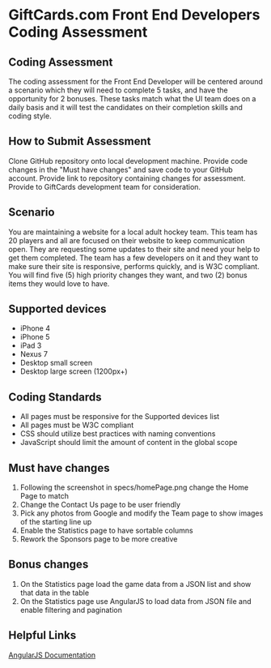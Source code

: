 GiftCards.com Front End Developers Coding Assessment
=========================

Coding Assessment
-------------

The coding assessment for the Front End Developer will be centered around a scenario which they will need to complete 5 tasks, and have the opportunity for 2 bonuses. These tasks match what the UI team does on a daily basis and it will test the candidates on their completion skills and coding style.

How to Submit Assessment
-------------

Clone GitHub repository onto local development machine. Provide code changes in the "Must have changes" and save code to your GitHub account. Provide link to repository containing changes for assessment. Provide to GiftCards development team for consideration.


Scenario
-------------

You are maintaining a website for a local adult hockey team. This team has 20 players and all are focused on their website to keep communication open. They are requesting some updates to their site and need your help to get them completed. The team has a few developers on it and they want to make sure their site is responsive, performs quickly, and is W3C compliant. You will find five (5) high priority changes they want, and two (2) bonus items they would love to have.

Supported devices
-------------

* iPhone 4
* iPhone 5
* iPad 3
* Nexus 7
* Desktop small screen
* Desktop large screen (1200px+)

Coding Standards
-------------

* All pages must be responsive for the Supported devices list
* All pages must be W3C compliant
* CSS should utilize best practices with naming conventions
* JavaScript should limit the amount of content in the global scope

Must have changes 
-------------

1. Following the screenshot in specs/homePage.png change the Home Page to match
2. Change the Contact Us page to be user friendly
3. Pick any photos from Google and modify the Team page to show images of the starting line up
4. Enable the Statistics page to have sortable columns
5. Rework the Sponsors page to be more creative

Bonus changes
-------------

1. On the Statistics page load the game data from a JSON list and show that data in the table
2. On the Statistics page use AngularJS to load data from JSON file and enable filtering and pagination


Helpful Links
-------------

[AngularJS Documentation](http://angularjs.org/)
